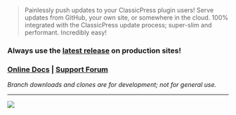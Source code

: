 > Painlessly push updates to your ClassicPress plugin users! Serve updates from GitHub, your own site, or somewhere in the cloud. 100% integrated with the ClassicPress update process; super-slim and performant. Incredibly easy!

### Always use the **[latest release](https://github.com/codepotent/update-manager/releases/latest)** on production sites! 

### [Online Docs](https://codepotent.com/classicpress/plugins/) **|** [Support Forum](https://forums.classicpress.net/c/plugins/plugin-support/67)

_Branch downloads and clones are for development; not for general use._

---

[![](https://static.codepotent.com/images/logotype/code-potent-logotype-wordmark-252x36.png)](https://codepotent.com/classicpress/plugins/)
